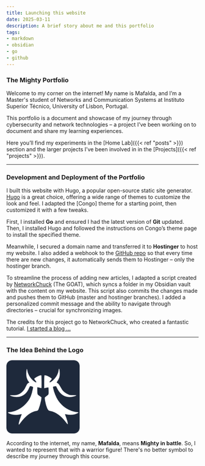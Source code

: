 ```yaml
---
title: Launching this website
date: 2025-03-11
description: A brief story about me and this portfolio
tags:
- markdown
- obsidian
- go
- github
---
```

### The Mighty Portfolio

Welcome to my corner on the internet! My name is Mafalda, and I’m a Master's student of Networks and Communication Systems at Instituto Superior Técnico, University of Lisbon, Portugal.

This portfolio is a document and showcase of my journey through cybersecurity and network technologies – a project I’ve been working on to document and share my learning experiences.

Here you’ll find my experiments in the [Home Lab]({{< ref "posts" >}}) section and the larger projects I’ve been involved in in the [Projects]({{< ref "projects" >}}).

----

### Development and Deployment of the Portfolio

I built this website with Hugo, a popular open-source static site generator. [Hugo](https://gohugo.io/) is a great choice, offering a wide range of themes to customize the look and feel.  I adapted the [Congo] theme for a starting point, then customized it with a few tweaks.

First, I installed **Go** and ensured I had the latest version of **Git** updated. Then, I installed Hugo and followed the instructions on Congo’s theme page to install the specified theme.

Meanwhile, I secured a domain name and transferred it to **Hostinger** to host my website. I also added a webhook to the [GitHub repo](https://github.com/mafaldabbrito/portefolio) so that every time there are new changes, it automatically sends them to Hostinger – only the hostinger branch.

To streamline the process of adding new articles, I adapted a script created by
[NetworkChuck](https://www.youtube.com/channel/UC9x0AN7BWHpCDHSm9NiJFJQ&ved=2ahUKEwizqIqa3JSMAxU3IhAIHTmBPdYQFnoECBkQAQ&usg=AOvVaw1SQ5El0uL1lsJ6DCW_W4fJ) (The GOAT), which syncs a folder in my Obsidian vault with the content on my website.  This script also commits the changes made and pushes them to GitHub (master and hostinger branches).  I added a personalized commit message and the ability to
navigate through directories – crucial for synchronizing images.

The credits for this project go to NetworkChuck, who created a fantastic tutorial. 
[I started a blog ... ](https://youtu.be/dnE7c0ELEH8?si=4yP6pniF4KOdvTXS) 

---

### The Idea Behind the Logo

![Image Description](/images/android-chrome-192x192.png)

According to the internet, my name, **Mafalda**, means **Mighty in battle**.  So, I wanted to represent that with a warrior figure!  There's no better symbol to describe my journey through this course.